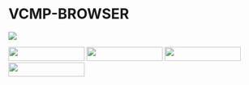 # VCMP-BROWSER

<img src="https://i.imgur.com/ID1zaEl.jpeg">


<a href="https://github.com/MEGAMINDMK/VCMP-BROWSER/releases/download/v1.0-Setup/vcmp.setup.exe"><img src="https://img.shields.io/github/downloads/MEGAMINDMK/VCMP-BROWSER/total.svg?color=tuquoise&label=Downloads&logo=github&logoColor=white&style=for-the-badge" width="150" height="28"></a>
<img src="https://img.shields.io/github/v/release/MEGAMINDMK/VCMP-BROWSER?color=blue&label=Latest Update&labelColor=black" width="150" height="28">
<img src="https://img.shields.io/badge/steam-supported-blue?logo=steam" width="150" height="28">
<img src="https://img.shields.io/badge/license-Appache%202.0-green" width="150" height="28">
